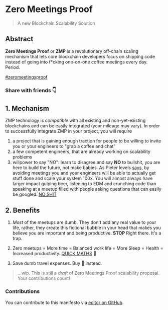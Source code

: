 # Zero Meetings Proof
> A new Blockchain Scalability Solution

## Abstract
**Zero Meetings Proof** or **ZMP** is a revolutionary off-chain scaling mechanism that lets core blockchain developers focus on shipping code instead of going into f*cking one-on-one coffee meetings every day. Period.

[#zeromeetingsproof](https://twitter.com/hashtag/zeromeetingsproof)

### Share with friends 👇
<!-- Go to www.addthis.com/dashboard to customize your tools -->
<script type="text/javascript" src="//s7.addthis.com/js/300/addthis_widget.js#pubid=ra-5aaa6119b48105d0"></script>
<!-- Go to www.addthis.com/dashboard to customize your tools -->
<div class="addthis_inline_share_toolbox"></div>

## 1. Mechanism
ZMP technology is *compatible* with all existing and non-yet-existing blockchains and can be easily integrated (your mileage may vary).
In order to successfully integrate ZMP in your project, you will require
1. a project that is gaining enough traction for people to be willing to invite you or your engineers to "grab a coffee and chat"
1. a few competent engineers, that are already working on scalability problems
1. willpower to say "NO": learn to disagree and say __NO__ to bullshit, you are here to build the future, not make babies. As    Pieter levels [says](https://twitter.com/levelsio/status/935452839924572161), by avoiding meetings you and your engineers      will be able to actually get stuff done and scale your system 100x. You will almost always have larger 
   impact gulping beer, listening to EDM and crunching code than speaking at a meetup filled with people asking questions        that can easily be googled. [NO SHIT](http://bfy.tw/H7xq) 

## 2. Benefits

1. *Most* of the meetups are dumb. They don't add any real value to your life, rather, they create this fictional bubble in your head that makes you believe you are important and being productive. **STOP** Right there. It's a trap. 
 
2. Zero meetups = More time = Balanced work life = More Sleep = Health = Increased productivity. [QUICK MATHS](https://www.youtube.com/watch?v=X09oxyIeGuY) :beer:

3. Save dumb travel expenses. Buy :beer: instead. 

> …wip. This is still a *draft* of Zero Meetings Proof scalability proposal. Your contributions count!

### Contributions
You can contribute to this manifesto via [editor on GitHub](https://github.com/ksaitor/zeromeetingsproof/edit/master/README.md).
